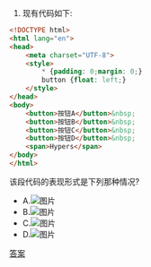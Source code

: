 1. 现有代码如下:

```html
<!DOCTYPE html>
<html lang="en">
<head>
    <meta charset="UTF-8">
    <style>
        * {padding: 0;margin: 0;}
        button {float: left;}
    </style>
</head>
<body>
    <button>按钮A</button>&nbsp;
    <button>按钮B</button>&nbsp;
    <button>按钮C</button>&nbsp;
    <button>按钮D</button>&nbsp;
    <span>Hypers</span>
</body>
</html>
```

该段代码的表现形式是下列那种情况?

- A.![图片](http://7xpn4q.com1.z0.glb.clouddn.com/1-A.png)
- B.![图片](http://7xpn4q.com1.z0.glb.clouddn.com/1-B.png)
- C.![图片](http://7xpn4q.com1.z0.glb.clouddn.com/1-C.png)
- D.![图片](http://7xpn4q.com1.z0.glb.clouddn.com/1-D.png)
    
[答案](http://runjs.cn/code/g3zwsjky)
